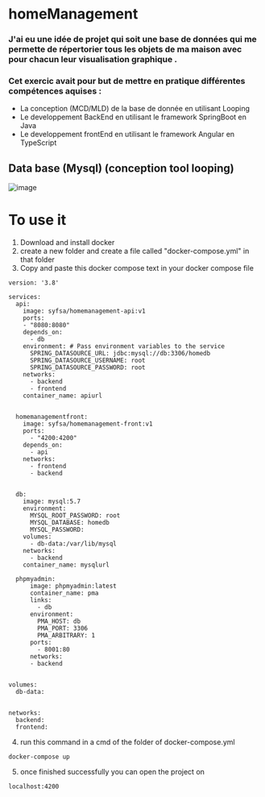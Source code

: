 # homeManagement

### J'ai eu une idée de projet qui soit une base de données qui me permette de répertorier tous les objets de ma maison avec pour chacun leur visualisation graphique .
### Cet exercic avait pour but de mettre en pratique différentes compétences aquises :
- La conception (MCD/MLD) de la base de donnée en utilisant Looping
- Le developpement BackEnd en utilisant le framework SpringBoot en Java
- Le developpement frontEnd en utilisant le framework Angular en TypeScript

## Data base (Mysql) (conception tool looping)

![image](https://user-images.githubusercontent.com/81326209/212572779-8e92d843-8bc5-401b-b757-b2c34da744ec.png)

# To use it
1) Download and install docker
2) create a new folder and create a file called "docker-compose.yml" in that folder
3) Copy and paste this docker compose text in your docker compose file
```docker
version: '3.8'

services:
  api:
    image: syfsa/homemanagement-api:v1
    ports:
    - "8080:8080"
    depends_on: 
      - db 
    environment: # Pass environment variables to the service
      SPRING_DATASOURCE_URL: jdbc:mysql://db:3306/homedb                                   
      SPRING_DATASOURCE_USERNAME: root
      SPRING_DATASOURCE_PASSWORD: root
    networks:
      - backend
      - frontend
    container_name: apiurl


  homemanagementfront:
    image: syfsa/homemanagement-front:v1
    ports:
      - "4200:4200"
    depends_on:
      - api
    networks:
      - frontend
      - backend


  db:
    image: mysql:5.7
    environment:
      MYSQL_ROOT_PASSWORD: root
      MYSQL_DATABASE: homedb
      MYSQL_PASSWORD: 
    volumes:
      - db-data:/var/lib/mysql
    networks:
      - backend  
    container_name: mysqlurl

  phpmyadmin:
      image: phpmyadmin:latest
      container_name: pma
      links:
        - db
      environment:
        PMA_HOST: db
        PMA_PORT: 3306
        PMA_ARBITRARY: 1
      ports:
        - 8001:80
      networks:
      - backend


volumes:
  db-data:


networks:
  backend:
  frontend:
```

4) run this command in a cmd of the folder of docker-compose.yml
```
docker-compose up
```
5) once finished successfully you can open the project on
```
localhost:4200
```
